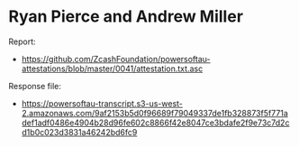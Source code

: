 # Ryan Pierce and Andrew Miller

Report:
* https://github.com/ZcashFoundation/powersoftau-attestations/blob/master/0041/attestation.txt.asc

Response file:

* https://powersoftau-transcript.s3-us-west-2.amazonaws.com/9af2153b5d0f96689f79049337de1fb328873f5f771adef1adf0486e4904b28d96fe602c8866f42e8047ce3bdafe2f9e73c7d2cd1b0c023d3831a46242bd6fc9
